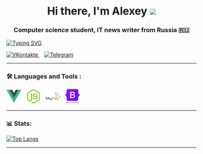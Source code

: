 <h1 align="center">Hi there, I'm Alexey 
<img src="https://github.com/blackcater/blackcater/raw/main/images/Hi.gif" height="32"/></h1>
<h3 align="center">Computer science student, IT news writer from Russia 🇷🇺</h3>

[![Typing SVG](https://readme-typing-svg.demolab.com?font=Fira+Code&pause=1000&color=6777F7&multiline=true&width=435&lines=%D0%9F%D1%80%D0%B8%D0%B2%D0%B5%D1%82%2C+%D0%BC%D0%B5%D0%BD%D1%8F+%D0%B7%D0%BE%D0%B2%D1%83%D1%82+%D0%90%D0%BB%D0%B5%D0%BA%D1%81%D0%B5%D0%B9.+%D0%AF+Frontend+%D1%80%D0%B0%D0%B7%D1%80%D0%B0%D0%B1%D0%BE%D1%82%D1%87%D0%B8%D0%BA.+%D0%A1%D0%BF%D0%B5%D1%86%D0%B8%D0%B0%D0%BB%D0%B8%D0%B7%D0%B8%D1%80%D1%83%D1%8E%D1%81%D1%8C+%D0%BD%D0%B0+Vue.js)](https://git.io/typing-svg)




<div id="badges" class="social-media">
  <a href="https://vk.com/depri_me" target="_blank">
    <img src="https://img.shields.io/badge/vk.com-profile-blue?style=for-the-badge&logo=vk" alt="VKontakte" title="VKontakte" />
  </a>&nbsp;&nbsp;
  <a href="https://t.me/Depri_me" target="_blank">
    <img src="https://img.shields.io/badge/telegram-message me-blue?style=for-the-badge&logo=telegram" alt="Telegram" title="Telegram" />
  </a>  
</div>

---

### 🛠️ Languages and Tools :
     
<div class="tools">
  <img src="https://github.com/devicons/devicon/blob/master/icons/vuejs/vuejs-original.svg" alt="Vue.js" title="Vue.js"  width="40" height="40" />&nbsp;&nbsp;
  <img src="https://github.com/devicons/devicon/blob/master/icons/nodejs/nodejs-original.svg" alt="Node js" title="Node js"  width="40" height="40" />&nbsp;&nbsp;
  <img src="https://github.com/devicons/devicon/blob/master/icons/mysql/mysql-original-wordmark.svg" alt="MySQL" title="MySQL"  width="40" height="40" />&nbsp;&nbsp;
  <img src="https://github.com/devicons/devicon/blob/master/icons/bootstrap/bootstrap-original-wordmark.svg" alt="Bootstrap" title="Bootstrap" width="40" height="40" 
</div>

---

### 📊 Stats:

[![Top Langs](https://github-readme-stats.vercel.app/api/top-langs/?username=albannikov&layout=compact)](https://github.com/anuraghazra/github-readme-stats)

---
